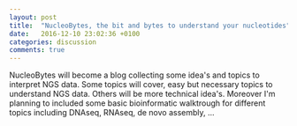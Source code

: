 ```yaml
---
layout: post
title:  "NucleoBytes, the bit and bytes to understand your nucleotides"
date:   2016-12-10 23:02:36 +0100
categories: discussion
comments: true
---
```


NucleoBytes will become a blog collecting some idea's and topics to interpret NGS data. Some topics will cover, easy but necessary topics to understand NGS data. Others will be more technical idea's. Moreover I'm planning to included some basic bioinformatic walktrough for different topics including DNAseq, RNAseq, de novo assembly, ...

